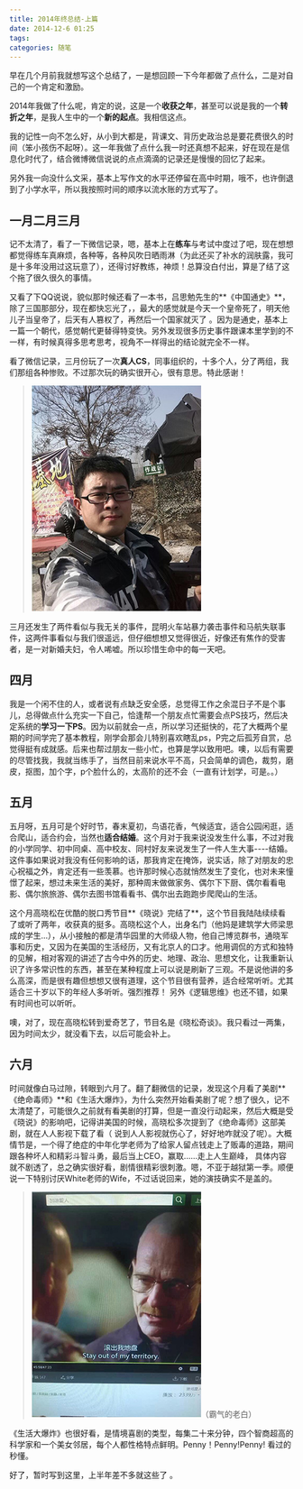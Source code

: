 ```yaml
---
title: 2014年终总结-上篇
date: 2014-12-6 01:25
tags:
categories: 随笔
---
```


早在几个月前我就想写这个总结了，一是想回顾一下今年都做了点什么，二是对自己的一个肯定和激励。
   
2014年我做了什么呢，肯定的说，这是一个**收获之年**，甚至可以说是我的一个**转折之年**，是我人生中的一个**新的起点**。我相信这点。
<!--more-->

我的记性一向不怎么好，从小到大都是，背课文、背历史政治总是要花费很久的时间（笨小孩伤不起呀）。这一年我做了点什么我一时还真想不起来，好在现在是信息化时代了，结合微博微信说说的点点滴滴的记录还是慢慢的回忆了起来。
    
另外我一向没什么文采，基本上写作文的水平还停留在高中时期，哦不，也许倒退到了小学水平，所以我按照时间的顺序以流水账的方式写了。

## 一月二月三月
记不太清了，看了一下微信记录，嗯，基本上在**练车**与考试中度过了吧，现在想想都觉得练车真麻烦，各种等，各种风吹日晒雨淋（为此还买了补水的润肤露，我可是十多年没用过这玩意了），还得讨好教练，神烦！总算没白付出，算是了结了这个拖了很久很久的事情。

又看了下QQ说说，貌似那时候还看了一本书，吕思勉先生的**《中国通史》**，除了三国那部分，现在都快忘光了，，最大的感觉就是今天一个皇帝死了，明天他儿子当皇帝了，后天有人篡权了，再然后一个国家就灭了 。因为是通史，基本上一篇一个朝代，感觉朝代更替得特变快。另外发现很多历史事件跟课本里学到的不一样，有时候真得多思考思考，视角不一样得出的结论就完全不一样。



看了微信记录，三月份玩了一次**真人CS**，同事组织的，十多个人，分了两组，我们那组各种惨败。不过那次玩的确实很开心，很有意思。特此感谢！
> ![真人CS](/img/cs.jpg)

三月还发生了两件看似与我无关的事件，昆明火车站暴力袭击事件和马航失联事件，这两件事看似与我们很遥远，但仔细想想又觉得很近，好像还有焦作的受害者，是一对新婚夫妇，令人唏嘘。所以珍惜生命中的每一天吧。

## 四月
我是一个闲不住的人，或者说有点缺乏安全感，总觉得工作之余混日子不是个事儿，总得做点什么充实一下自己，恰逢帮一个朋友点忙需要会点PS技巧，然后决定系统的**学习一下PS**。因为以前就会一点，所以学习还挺快的，花了大概两个星期的时间学完了基本教程，刚学会那会儿特别喜欢瞎乱ps，P完之后孤芳自赏，总觉得挺有成就感。后来也帮过朋友一些小忙，也算是学以致用吧。噢，以后有需要的尽管找我，我就当练手了，当然目前来说水平不高，只会简单的调色，裁剪，磨皮，抠图，加个字，p个脸什么的，太高阶的还不会（一直有计划学，可是。。）

## 五月
五月呀，五月可是个好时节，春末夏初，鸟语花香，气候适宜，适合公园闲逛，适合爬山，适合约会，当然也**适合结婚**。这个月对于我来说没发生什么事，不过对我的小学同学、初中同桌、高中校友、同村好友来说发生了一件人生大事----结婚。这件事如果说对我没有任何影响的话，那我肯定在掩饰，说实话，除了对朋友的忠心祝福之外，肯定还有一些羡慕。也许那时候心态就悄然发生了变化，也对未来憧憬了起来，想过未来生活的美好，那种周末做做家务、偶尔下下厨、偶尔看看电影、偶尔旅旅游、偶尔去图书馆看看书、偶尔出去跑跑步爬爬山的生活。

这个月高晓松在优酷的脱口秀节目**《晓说》完结了**，这个节目我陆陆续续看了或听了两年，收获真的挺多。高晓松这个人，出身名门（他妈是建筑学大师梁思成的学生...），从小接触的都是清华园里的大师级人物，他自己博览群书，通晓军事和历史，又因为在美国的生活经历，又有北京人的口才。他用调侃的方式和独特的见解，相对客观的讲述了古今中外的历史、地理、政治、思想文化，让我重新认识了许多常识性的东西，甚至在某种程度上可以说是刷新了三观。不是说他讲的多么高深，而是很有趣但想想又很有道理，这个节目很有营养，适合经常听听。尤其适合三十岁以下的年经人多听听。强烈推荐！ 另外《逻辑思维》也还不错，如果有时间也可以听听。

噢，对了，现在高晓松转到爱奇艺了，节目名是《晓松奇谈》。我只看过一两集，因为时间太少，就没看下去，以后可能会补上。

## 六月
时间就像白马过隙，转眼到六月了。翻了翻微信的记录，发现这个月看了美剧**《绝命毒师》**和《生活大爆炸》，为什么突然开始看美剧了呢？想了很久，记不太清楚了，可能很久之前就有看美剧的打算，但是一直没行动起来，然后大概是受《晓说》的影响吧，记得讲美国的时候，高晓松多次提到了《绝命毒师》这部美剧，就在人人影视下载了看（ 说到人人影视就伤心了，好好地咋就没了呢）。大概情节是，一个得了绝症的中年化学老师为了给家人留点钱走上了贩毒的道路，期间跟各种坏人和精彩斗智斗勇，最后当上CEO，赢取......走上人生巅峰， 具体内容就不剧透了，总之确实很好看，剧情很精彩很刺激。嗯，不亚于越狱第一季。顺便说一下特别讨厌White老师的Wife，不过话说回来，她的演技确实不是盖的。

> ![绝命毒师](/img/breakingbad.jpg)（霸气的老白）

《生活大爆炸》也很好看，是情境喜剧的类型，每集二十来分钟，四个智商超高的科学家和一个美女邻居，每个人都性格特点鲜明。Penny！Penny!Penny! 看过的秒懂。

好了，暂时写到这里，上半年差不多就这些了 。